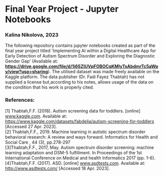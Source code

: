 # Final Year Project - Jupyter Notebooks
### Kalina Nikolova, 2023

The following repository contains jupyter notebooks created as part of the final year project titled 'Implementing AI within a Digital Healthcare App for Early Detection of Autism Spectrum Disorder and Exploring the Diagnostic Gender Gap' (Available at: **https://drive.google.com/file/d/1i6SZIUVpFOBOCqKMIyTsAbdmrTc5aWpy/view?usp=sharing**).
The utilised dataset was made freely available on the Kaggle platform. The data publisher (Dr. Fadi Fayez Thabtah) has not supplied a license but,according to his notes, allows usage of the data on the condition that his work is properly cited.

### References:
\[1\] Thabtah,F.F. (2018). Autism screening data for toddlers.
 [online] www.kaggle.com. Available at: 
https://www.kaggle.com/datasets/fabdelja/autism-screening-for-toddlers 
[Accessed 27 Apr. 2023].‌\
[2] Thabtah,F.F., 2019. Machine learning in autistic spectrum disorder behavioral research: A review and ways forward. Informatics for Health and Social Care
, 44
(3), pp.278-297\
[3]Thabtah,F.F., 2017, May. Autism spectrum disorder screening: machine learning adaptation and DSM-5 fulfillment. In Proceedings of the 1st International Conference on Medical and health Informatics 2017
 (pp. 1-6).\
[4]Thabtah,F.F. (2017). ASD. [online] www.asdtests.com. Available at: http://www.asdtests.com/ [Accessed 18 Apr. 2023].
